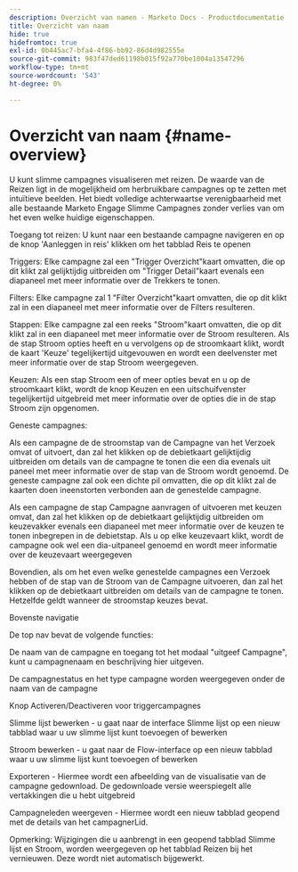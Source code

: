 ```yaml
---
description: Overzicht van namen - Marketo Docs - Productdocumentatie
title: Overzicht van naam
hide: true
hidefromtoc: true
exl-id: 0b445ac7-bfa4-4f86-bb92-86d4d982555e
source-git-commit: 983f47ded61198b015f92a770be1004a13547296
workflow-type: tm+mt
source-wordcount: '543'
ht-degree: 0%

---
```


# Overzicht van naam {#name-overview}

U kunt slimme campagnes visualiseren met reizen. De waarde van de Reizen ligt in de mogelijkheid om herbruikbare campagnes op te zetten met intuïtieve beelden. Het biedt volledige achterwaartse verenigbaarheid met alle bestaande Marketo Engage Slimme Campagnes zonder verlies van om het even welke huidige eigenschappen.

Toegang tot reizen: U kunt naar een bestaande campagne navigeren en op de knop &#39;Aanleggen in reis&#39; klikken om het tabblad Reis te openen

Triggers: Elke campagne zal een &quot;Trigger Overzicht&quot;kaart omvatten, die op dit klikt zal gelijktijdig uitbreiden om &quot;Trigger Detail&quot;kaart evenals een diapaneel met meer informatie over de Trekkers te tonen.

Filters: Elke campagne zal 1 &quot;Filter Overzicht&quot;kaart omvatten, die op dit klikt zal in een diapaneel met meer informatie over de Filters resulteren.

Stappen: Elke campagne zal een reeks &quot;Stroom&quot;kaart omvatten, die op dit klikt zal in een diapaneel met meer informatie over de Stroom resulteren. Als de stap Stroom opties heeft en u vervolgens op de stroomkaart klikt, wordt de kaart &#39;Keuze&#39; tegelijkertijd uitgevouwen en wordt een deelvenster met meer informatie over de stap Stroom weergegeven.

Keuzen: Als een stap Stroom een of meer opties bevat en u op de stroomkaart klikt, wordt de knop Keuzen en een uitschuifvenster tegelijkertijd uitgebreid met meer informatie over de opties die in de stap Stroom zijn opgenomen.

Geneste campagnes:

Als een campagne de de stroomstap van de Campagne van het Verzoek omvat of uitvoert, dan zal het klikken op de debietkaart gelijktijdig uitbreiden om details van de campagne te tonen die een dia evenals uit paneel met meer informatie over de stap van de Stroom wordt genoemd. De geneste campagne zal ook een dichte pil omvatten, die op dit klikt zal de kaarten doen ineenstorten verbonden aan de genestelde campagne.

Als een campagne de stap Campagne aanvragen of uitvoeren met keuzen omvat, dan zal het klikken op de debietkaart gelijktijdig uitbreiden om keuzevakker evenals een diapaneel met meer informatie over de keuzen te tonen inbegrepen in de debietstap. Als u op elke keuzevaart klikt, wordt de campagne ook wel een dia-uitpaneel genoemd en wordt meer informatie over de keuzevaart weergegeven

Bovendien, als om het even welke genestelde campagnes een Verzoek hebben of de stap van de Stroom van de Campagne uitvoeren, dan zal het klikken op de debietkaart uitbreiden om details van de campagne te tonen. Hetzelfde geldt wanneer de stroomstap keuzes bevat.

Bovenste navigatie

De top nav bevat de volgende functies:

De naam van de campagne en toegang tot het modaal &quot;uitgeef Campagne&quot;, kunt u campagnenaam en beschrijving hier uitgeven.

De campagnestatus en het type campagne worden weergegeven onder de naam van de campagne

Knop Activeren/Deactiveren voor triggercampagnes

Slimme lijst bewerken - u gaat naar de interface Slimme lijst op een nieuw tabblad waar u uw slimme lijst kunt toevoegen of bewerken

Stroom bewerken - u gaat naar de Flow-interface op een nieuw tabblad waar u uw slimme lijst kunt toevoegen of bewerken

Exporteren - Hiermee wordt een afbeelding van de visualisatie van de campagne gedownload. De gedownloade versie weerspiegelt alle vertakkingen die u hebt uitgebreid

Campagneleden weergeven - Hiermee wordt een nieuw tabblad geopend met de details van het campagnerLid.

Opmerking: Wijzigingen die u aanbrengt in een geopend tabblad Slimme lijst en Stroom, worden weergegeven op het tabblad Reizen bij het vernieuwen. Deze wordt niet automatisch bijgewerkt.
